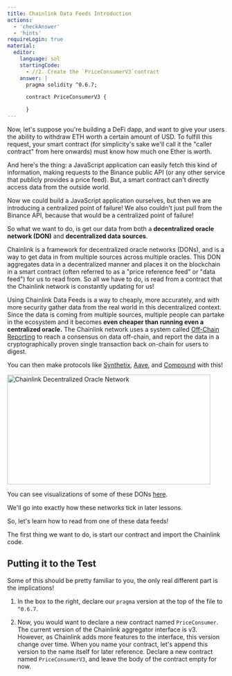 ```yaml
---
title: Chainlink Data Feeds Introduction
actions:
  - 'checkAnswer'
  - 'hints'
requireLogin: true
material:
  editor:
    language: sol
    startingCode:
      - //2. Create the `PriceConsumerV3`contract
    answer: |
      pragma solidity ^0.6.7;

      contract PriceConsumerV3 {

      }
---
```


Now, let's suppose you're building a DeFi dapp, and want to give your users the ability to withdraw ETH worth a certain amount of USD. To fulfill this request, your smart contract (for simplicity's sake we'll call it the "caller contract" from here onwards) must know how much one Ether is worth.

And here's the thing: a JavaScript application can easily fetch this kind of information, making requests to the Binance public API (or any other service that publicly provides a price feed). But, a smart contract can't directly access data from the outside world.

Now we could build a JavaScript application ourselves, but then we are introducing a centralized point of failure! We also couldn't just pull from the Binance API, because that would be a centralized point of failure!

So what we want to do, is get our data from both a **decentralized oracle network (DON)** and **decentralized data sources**.

Chainlink is a framework for decentralized oracle networks (DONs), and is a way to get data in from multiple sources across multiple oracles. This DON aggregates data in a decentralized manner and places it on the blockchain in a smart contract (often referred to as a "price reference feed" or "data feed") for us to read from. So all we have to do, is read from a contract that the Chainlink network is constantly updating for us!

Using Chainlink Data Feeds is a way to cheaply, more accurately, and with more security gather data from the real world in this decentralized context. Since the data is coming from multiple sources, multiple people can partake in the ecosystem and it becomes **even cheaper than running even a centralized oracle.** The Chainlink network uses a system called <a href="https://docs.chain.link/docs/off-chain-reporting/" target="_blank">Off-Chain Reporting</a> to reach a consensus on data off-chain, and report the data in a cryptographically proven single transaction back on-chain for users to digest.

You can then make protocols like <a href="https://synthetix.io/" target="_blank">Synthetix</a>, <a href="https://aave.com/" target="_blank">Aave</a>, and <a href="https://compound.finance/" target="_blank">Compound</a> with this!

<img src="/course/static/image/lesson-19/price-feed-diagram.png" alt="Chainlink Decentralized Oracle Network" height="253" width="469" />

You can see visualizations of some of these DONs <a href="https://data.chain.link/" target="_blank">here</a>.

We'll go into exactly how these networks tick in later lessons.

So, let's learn how to read from one of these data feeds!

The first thing we want to do, is start our contract and import the Chainlink code.

## Putting it to the Test

Some of this should be pretty familiar to you, the only real different part is the implications!

1. In the box to the right, declare our `pragma` version at the top of the file to `^0.6.7`.

2. Now, you would want to declare a new contract named `PriceConsumer`. The current version of the Chainlink aggregator interface is v3. However, as Chainlink adds more features to the interface, this version change over time. When you name your contract, let's append this version to the name itself for later reference. Declare a new contract named `PriceConsumerV3`, and leave the body of the contract empty for now.
